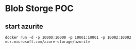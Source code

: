 # Blob Storge POC

## start azurite

```bash=
docker run -d -p 10000:10000 -p 10001:10001 -p 10002:10002 mcr.microsoft.com/azure-storage/azurite
```
